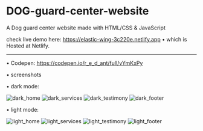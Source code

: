 # DOG-guard-center-website
A Dog guard center website made with HTML/CSS &amp; JavaScript

check live demo here: https://elastic-wing-3c220e.netlify.app
• which is Hosted at Netlify.

------
• Codepen: https://codepen.io/r_e_d_ant/full/vYmKxPy

• screenshots

• dark mode:

![dark_home](https://user-images.githubusercontent.com/66163130/124959698-c643c100-e01b-11eb-90df-2f566dd647d4.png)
![dark_services](https://user-images.githubusercontent.com/66163130/124959887-030fb800-e01c-11eb-8ccd-e5435226de33.png)
![dark_testimony](https://user-images.githubusercontent.com/66163130/124959894-04d97b80-e01c-11eb-90e7-b9f879999087.png)
![dark_footer](https://user-images.githubusercontent.com/66163130/124959905-06a33f00-e01c-11eb-8e39-e26ac084918c.png)

• light mode:

![light_home](https://user-images.githubusercontent.com/66163130/124959945-14f15b00-e01c-11eb-805e-a5ddb4773579.png)
![light_services](https://user-images.githubusercontent.com/66163130/124960001-20448680-e01c-11eb-9a5b-c363946a78e4.png)
![light_testimony](https://user-images.githubusercontent.com/66163130/124960009-22a6e080-e01c-11eb-8768-e21148e1e0cd.png)
![light_footer](https://user-images.githubusercontent.com/66163130/124960016-2470a400-e01c-11eb-8786-e65186ae1e42.png)
